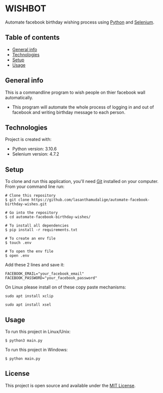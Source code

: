 # WISHBOT

Automate facebook birthday wishing process using [Python](https://www.python.org/) and [Selenium](https://www.selenium.dev/).

## Table of contents
* [General info](#general-info)
* [Technologies](#technologies)
* [Setup](#setup)
* [Usage](#usage)

## General info
This is a commandline program to wish people on thier facebook wall automatically.
* This program will automate the whole process of logging in and out of facebook and writing birthday message to each person.
## Technologies
Project is created with:
* Python version: 3.10.6
* Selenium version: 4.7.2
	
## Setup

To clone and run this application, you'll need [Git](https://git-scm.com) installed on your computer.\
From your command line run:

```
# Clone this repository
$ git clone https://github.com/lasanthamudalige/automate-facebook-birthday-wishes.git

# Go into the repository
$ cd automate-facebook-birthday-wishes/

# To install all dependencies
$ pip install -r requirements.txt

# To create an env file
$ touch .env

# To open the env file
$ open .env
```

Add these 2 lines and save it:

```
FACEBOOK_EMAIL="your_facebook_email"
FACEBOOK_PASSWORD="your_facebook_password"
```

On Linux please install on of these copy paste mechanisms:

```
sudo apt install xclip
```

```
sudo apt install xsel
```

## Usage

To run this project in Linux/Unix:

```
$ python3 main.py
```

To run this project in Windows:

```
$ python main.py
```

## License 
This project is open source and available under the [MIT License](https://github.com/lasanthamudalige/automate-facebook-birthday-wishes/blob/main/LICENSE).


